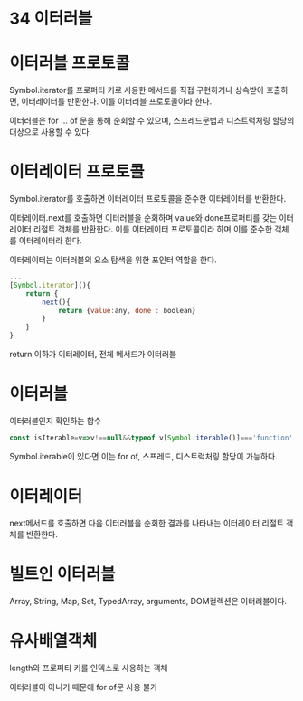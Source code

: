 # 34 이터러블

# 이터러블 프로토콜

Symbol.iterator를 프로퍼티 키로 사용한 메서드를 직접 구현하거나 상속받아 호출하면, 이터레이터를 반환한다. 이를 이터러블 프로토콜이라 한다.

이터러블은 for … of 문을 통해 순회할 수 있으며, 스프레드문법과 디스트럭처링 할당의 대상으로 사용할 수 있다.

# 이터레이터 프로토콜

Symbol.iterator를 호출하면 이터레이터 프로토콜을 준수한 이터레이터를 반환한다.

이터레이터.next를 호출하면 이터러블을 순회하며 value와 done프로퍼티를 갖는 이터레이터 리절트 객체를 반환한다. 이를 이터레이터 프로토콜이라 하며 이를 준수한 객체를 이터레이터라 한다.

이터레이터는 이터러블의 요소 탐색을 위한 포인터 역할을 한다.

```jsx
...
[Symbol.iterator](){
	return {
		next(){
			return {value:any, done : boolean}
		}
	}
}
```

return 이하가 이터레이터, 전체 메서드가 이터러블

# 이터러블

이터러블인지 확인하는 함수

```jsx
const isIterable=v=>v!==null&&typeof v[Symbol.iterable()]==='function'
```

Symbol.iterable이 있다면 이는 for of, 스프레드, 디스트럭처링 할당이 가능하다.

# 이터레이터

next메서드를 호출하면 다음 이터러블을 순회한 결과를 나타내는 이터레이터 리절트 객체를 반환한다.

# 빌트인 이터러블

Array, String, Map, Set, TypedArray, arguments, DOM컬렉션은 이터러블이다.

# 유사배열객체

length와 프로퍼티 키를 인덱스로 사용하는 객체

이터러블이 아니기 때문에 for of문 사용 불가